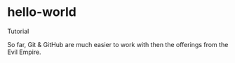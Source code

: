 # hello-world
Tutorial

So far, Git & GitHub are much easier to work with then the offerings from the Evil Empire.
